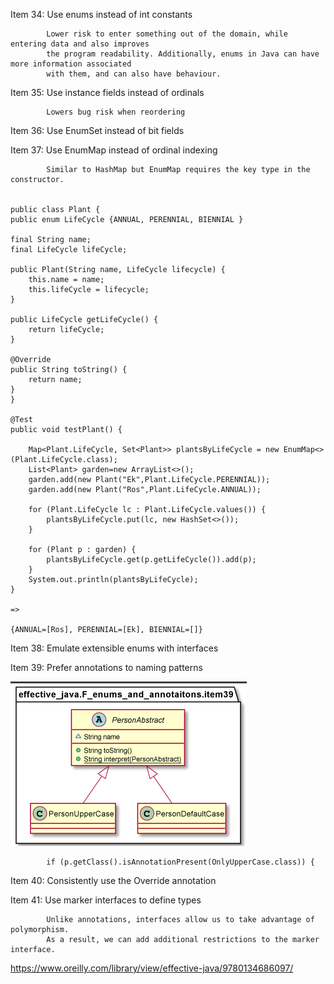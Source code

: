 Item 34: Use enums instead of int constants
            
            Lower risk to enter something out of the domain, while entering data and also improves 
            the program readability. Additionally, enums in Java can have more information associated 
            with them, and can also have behaviour.


Item 35: Use instance fields instead of ordinals

            Lowers bug risk when reordering

Item 36: Use EnumSet instead of bit fields

Item 37: Use EnumMap instead of ordinal indexing

            Similar to HashMap but EnumMap requires the key type in the constructor.


    public class Plant {
    public enum LifeCycle {ANNUAL, PERENNIAL, BIENNIAL }

    final String name;
    final LifeCycle lifeCycle;

    public Plant(String name, LifeCycle lifecycle) {
        this.name = name;
        this.lifeCycle = lifecycle;
    }

    public LifeCycle getLifeCycle() {
        return lifeCycle;
    }

    @Override
    public String toString() {
        return name;
    }
    }

    @Test
    public void testPlant() {

        Map<Plant.LifeCycle, Set<Plant>> plantsByLifeCycle = new EnumMap<>(Plant.LifeCycle.class);
        List<Plant> garden=new ArrayList<>();
        garden.add(new Plant("Ek",Plant.LifeCycle.PERENNIAL));
        garden.add(new Plant("Ros",Plant.LifeCycle.ANNUAL));

        for (Plant.LifeCycle lc : Plant.LifeCycle.values()) {
            plantsByLifeCycle.put(lc, new HashSet<>());
        }

        for (Plant p : garden) {
            plantsByLifeCycle.get(p.getLifeCycle()).add(p);
        }
        System.out.println(plantsByLifeCycle);
    }

    =>

    {ANNUAL=[Ros], PERENNIAL=[Ek], BIENNIAL=[]}

Item 38: Emulate extensible enums with interfaces

Item 39: Prefer annotations to naming patterns

![img.png](img.png)

            if (p.getClass().isAnnotationPresent(OnlyUpperCase.class)) {

Item 40: Consistently use the Override annotation

Item 41: Use marker interfaces to define types

            Unlike annotations, interfaces allow us to take advantage of polymorphism. 
            As a result, we can add additional restrictions to the marker interface.


https://www.oreilly.com/library/view/effective-java/9780134686097/